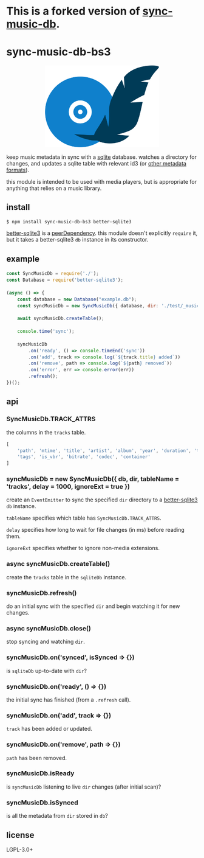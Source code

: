 # This is a forked version of [sync-music-db](https://www.npmjs.com/package/sync-music-db).

# sync-music-db-bs3

<p align="center"><img src="./sync-music-db.svg" width="300"></p>

keep music metadata in sync with a [sqlite](https://sqlite.org/index.html)
database. watches a directory for changes, and updates a sqlite table with
relevant id3 (or [other metadata formats](
https://github.com/borewit/music-metadata#support-for-audio-file-types)).

this module is intended to be used with media players, but is appropriate for
anything that relies on a music library.

## install

    $ npm install sync-music-db-bs3 better-sqlite3

[better-sqlite3](https://www.npmjs.com/package/better-sqlite3) is a
[peerDependency](https://docs.npmjs.com/files/package.json#peerdependencies).
this module doesn't explicitly `require` it, but it takes a better-sqlite3 `db`
instance in its constructor.

## example

```javascript
const SyncMusicDb = require('./');
const Database = require('better-sqlite3');

(async () => {
    const database = new Database("example.db");
    const syncMusicDb = new SyncMusicDb({ database, dir: './test/_music' });

    await syncMusicDb.createTable();

    console.time('sync');

    syncMusicDb
        .on('ready', () => console.timeEnd('sync'))
        .on('add', track => console.log(`${track.title} added`))
        .on('remove', path => console.log(`${path} removed`))
        .on('error', err => console.error(err))
        .refresh();
})();
```

## api
### SyncMusicDb.TRACK\_ATTRS
the columns in the `tracks` table.

```javascript
[
    'path', 'mtime', 'title', 'artist', 'album', 'year', 'duration', 'track_no',
    'tags', 'is_vbr', 'bitrate', 'codec', 'container'
]
```

### syncMusicDb = new SyncMusicDb({ db, dir, tableName = 'tracks', delay = 1000, ignoreExt = true })
create an `EventEmitter` to sync the specified `dir` directory to a
[better-sqlite3](https://www.npmjs.com/package/better-sqlite3) `db` instance.

`tableName` specifies which table has `SyncMusicDb.TRACK_ATTRS`.

`delay` specifies how long to wait for file changes (in ms) before reading them.

`ignoreExt` specifies whether to ignore non-media extensions.

### async syncMusicDb.createTable()
create the `tracks` table in the `sqliteDb` instance.

### syncMusicDb.refresh()
do an initial sync with the specified `dir` and begin watching it for
new changes.

### async syncMusicDb.close()
stop syncing and watching `dir`.

### syncMusicDb.on('synced', isSynced => {})
is `sqliteDb` up-to-date with `dir`?

### syncMusicDb.on('ready', () => {})
the initial sync has finished (from a `.refresh` call).

### syncMusicDb.on('add', track => {})
`track` has been added or updated.

### syncMusicDb.on('remove', path => {})
`path` has been removed.

### syncMusicDb.isReady
is `syncMusicDb` listening to live `dir` changes (after initial scan)?

### syncMusicDb.isSynced
is all the metadata from `dir` stored in `db`?

## license
LGPL-3.0+
